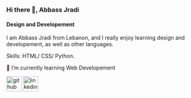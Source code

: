 ### Hi there 👋, Abbass Jradi
#### Design and Developement


I am Abbass Jradi from Lebanon, and I really enjoy learning design and developement, as well as other languages.

Skills: HTML/ CSS/ Python.


🌱 I’m currently learning Web Developement 



[<img src='https://cdn.jsdelivr.net/npm/simple-icons@3.0.1/icons/github.svg' alt='github' height='40'>](https://github.com/Abbass-Jradi)  [<img src='https://cdn.jsdelivr.net/npm/simple-icons@3.0.1/icons/linkedin.svg' alt='linkedin' height='40'>](https://www.linkedin.com/in/https://www.linkedin.com/in/abbas-jradi-78a027200/)  

